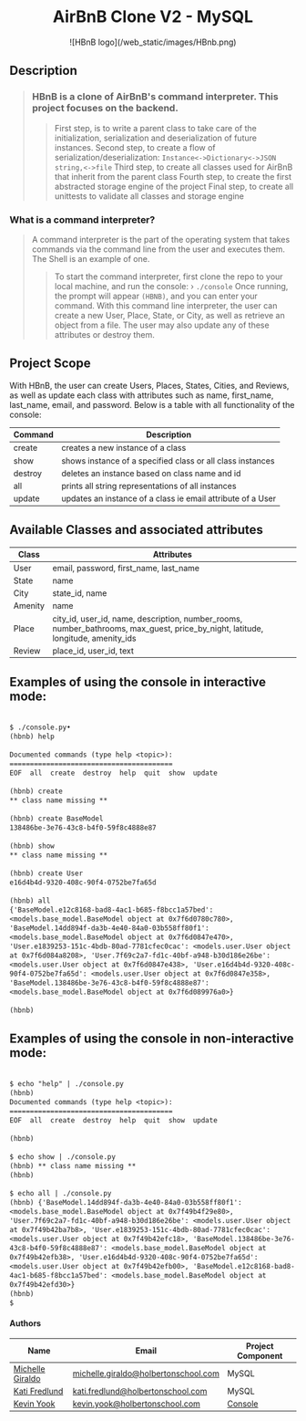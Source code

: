 <h1 align="center">AirBnB Clone V2 - MySQL</h2>

<div align="center">![HBnB logo](/web_static/images/HBnb.png)</div>

## Description

> ### HBnB is a clone of AirBnB's command interpreter. This project focuses on the backend.
>> First step, is to write a parent class to take care of the initialization, serialization and deserialization of future instances.
>> Second step, to create a flow of serialization/deserialization:
`Instance<->Dictionary<->JSON string,<->file`
>> Third step, to create all classes used for AirBnB that inherit from the parent class
>> Fourth step, to create the first abstracted storage engine of the project
>> Final step, to create all unittests to validate all classes and storage engine

### What is a command interpreter?

> A command interpreter is the part of the operating system that takes commands via the command line from the user and executes them. The Shell is an example of one.
>> To start the command interpreter, first clone the repo to your local machine, and run the console:
›   `./console`
>> Once running, the prompt will appear `(HBNB)`, and you can enter your command. With this command line interpreter, the user can create a new User, Place, State, or City, as well as retrieve an object from a file. The user may also update any of these attributes or destroy them.
## Project Scope

With HBnB, the user can create Users, Places, States, Cities, and Reviews, as well as update each class with attributes such as name, first_name, last_name, email, and password. Below is a table with all functionality of the console:

| Command | Description |
| ------------- | -------------------------------------------------- |
| create | creates a new instance of a class |
| show | shows instance of a specified class or all class instances |
| destroy | deletes an instance based on class name and id |
| all | prints all string representations of all instances |
| update | updates an instance of a class ie email attribute of a User |

## Available Classes and associated attributes

| Class | Attributes  |
| ------------- | -------------------------------------------------- |
| User | email, password, first_name, last_name  |
| State | name |
| City | state_id, name |
| Amenity | name |
| Place | city_id, user_id, name, description, number_rooms, number_bathrooms, max_guest, price_by_night, latitude, longitude, amenity_ids |
| Review | place_id, user_id, text |

## Examples of using the console in interactive mode:

```

$ ./console.py•
(hbnb) help

Documented commands (type help <topic>):
========================================
EOF  all  create  destroy  help  quit  show  update

(hbnb) create
** class name missing **

(hbnb) create BaseModel
138486be-3e76-43c8-b4f0-59f8c4888e87

(hbnb) show
** class name missing **

(hbnb) create User
e16d4b4d-9320-408c-90f4-0752be7fa65d

(hbnb) all
{'BaseModel.e12c8168-bad8-4ac1-b685-f8bcc1a57bed': <models.base_model.BaseModel object at 0x7f6d0780c780>, 'BaseModel.14dd894f-da3b-4e40-84a0-03b558ff80f1': <models.base_model.BaseModel object at 0x7f6d0847e470>, 'User.e1839253-151c-4bdb-80ad-7781cfec0cac': <models.user.User object at 0x7f6d084a8208>, 'User.7f69c2a7-fd1c-40bf-a948-b30d186e26be': <models.user.User object at 0x7f6d0847e438>, 'User.e16d4b4d-9320-408c-90f4-0752be7fa65d': <models.user.User object at 0x7f6d0847e358>, 'BaseModel.138486be-3e76-43c8-b4f0-59f8c4888e87': <models.base_model.BaseModel object at 0x7f6d089976a0>}

(hbnb)

```

## Examples of using the console in non-interactive mode:

```

$ echo "help" | ./console.py
(hbnb)
Documented commands (type help <topic>):
========================================
EOF  all  create  destroy  help  quit  show  update

(hbnb)

$ echo show | ./console.py
(hbnb) ** class name missing **
(hbnb)

$ echo all | ./console.py
(hbnb) {'BaseModel.14dd894f-da3b-4e40-84a0-03b558ff80f1': <models.base_model.BaseModel object at 0x7f49b4f29e80>, 'User.7f69c2a7-fd1c-40bf-a948-b30d186e26be': <models.user.User object at 0x7f49b42ba7b8>, 'User.e1839253-151c-4bdb-80ad-7781cfec0cac': <models.user.User object at 0x7f49b42efc18>, 'BaseModel.138486be-3e76-43c8-b4f0-59f8c4888e87': <models.base_model.BaseModel object at 0x7f49b42efb38>, 'User.e16d4b4d-9320-408c-90f4-0752be7fa65d': <models.user.User object at 0x7f49b42efb00>, 'BaseModel.e12c8168-bad8-4ac1-b685-f8bcc1a57bed': <models.base_model.BaseModel object at 0x7f49b42efd30>}
(hbnb)
$

```

#### Authors
| Name | Email | Project Component |
| -------------------------- | ------------------------- | ----------------------|
[Michelle Giraldo](https://github.com/michellegsld) | michelle.giraldo@holbertonschool.com | MySQL
[Kati Fredlund](https://github.com/KFredlund) | kati.fredlund@holbertonschool.com | MySQL
[Kevin Yook](https://github.com/yook00627) | kevin.yook@holbertonschool.com | [Console](https://github.com/yook00627/AirBnB_clone)
